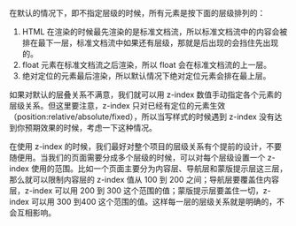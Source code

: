 在默认的情况下，即不指定层级的时候，所有元素是按下面的层级排列的：

1. HTML 在渲染的时候最先渲染的是标准文档流，所以标准文档流中的内容会被排在最下一层，标准文档流中如果还有层级，那就是后出现的会挡住先出现的。
2. float 元素在标准文档流之后渲染，所以 float 会在标准文档流的上一层。
3. 绝对定位的元素最后渲染，所以默认情况下绝对定位元素会排在最上层。

如果对默认的层叠关系不满意，我们就可以用 z-index 数值手动指定各个元素的层级关系。但这里要注意，z-index 只对已经有定位的元素生效（position:relative/absolute/fixed），所以当写样式的时候遇到 z-index 没有达到你预期效果的时候，考虑一下这种情况。

在使用 z-index 的时候，我们最好对整个项目的层级关系有个提前的设计，不要随便用。当我们的页面需要分成多个层级的时候，可以对每个层级设置一个 z-index 使用的范围。比如一个页面主要分为内容层、导航层和蒙版提示层这三层，那么就可以限制内容层的 z-index 值从 100 到 200 之间；导航层要覆盖住内容层，z-index 可以用 200 到 300 这个范围的值；蒙版提示层要盖住一切，z-index 可以用 300 到400 这个范围的值。这样每一层的层级关系就是明确的，不会互相影响。
